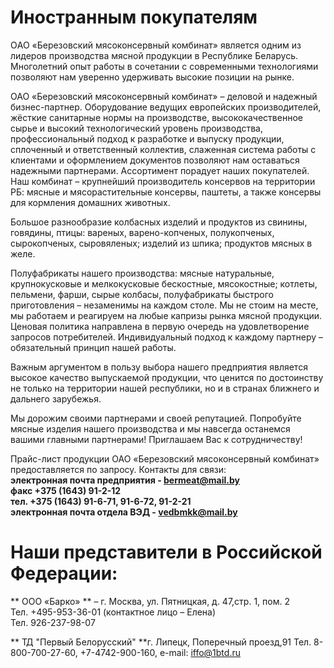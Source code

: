 ﻿# Иностранным покупателям

OАО «Березовский мясоконсервный комбинат» является одним из лидеров производства мясной продукции в Республике Беларусь.
Многолетний опыт работы в сочетании с современными технологиями позволяют нам уверенно удерживать высокие позиции на рынке.

ОАО «Березовский мясоконсервный комбинат» – деловой и надежный бизнес-партнер.
Оборудование ведущих европейских производителей, жёсткие санитарные нормы на производстве, высококачественное сырье и высокий технологический уровень производства, профессиональный подход к разработке и выпуску продукции, сплоченный и ответственный коллектив, слаженная система работы с клиентами и оформлением документов позволяют нам оставаться надежными партнерами.
Ассортимент порадует наших покупателей. Наш комбинат – крупнейший производитель консервов на территории РБ: мясные и мясорастительные консервы, паштеты, а также консервы для кормления домашних животных.

Большое разнообразие колбасных изделий и продуктов из свинины, говядины, птицы: вареных, варено-копченых, полукопченых, сырокопченых, сыровяленых; изделий из шпика; продуктов мясных в желе.

Полуфабрикаты нашего производства: мясные натуральные, крупнокусковые и мелкокусковые бескостные, мясокостные; котлеты, пельмени, фарши, сырые колбасы, полуфабрикаты быстрого приготовления – незаменимы на каждом столе. Мы не стоим на месте, мы работаем и реагируем на любые капризы рынка мясной продукции. Ценовая политика направлена в первую очередь на удовлетворение запросов потребителей. Индивидуальный подход к каждому партнеру – обязательный принцип нашей работы.

Важным аргументом в пользу выбора нашего предприятия является высокое качество выпускаемой продукции, что ценится по достоинству не только на территории нашей республики, но и в странах ближнего и дальнего зарубежья.

Мы дорожим своими партнерами и своей репутацией. Попробуйте мясные изделия нашего производства и мы навсегда останемся вашими главными партнерами! Приглашаем Вас к сотрудничеству!

Прайс-лист продукции ОАО «Березовский мясоконсервный комбинат» предоставляется по запросу. Контакты для связи:   
**электронная почта предприятия - bermeat@mail.by   
факс +375 (1643) 91-2-12   
тел. +375 (1643) 91-6-71, 91-6-72, 91-2-21   
электронная почта отдела ВЭД - vedbmkk@mail.by**

# Наши представители в Российской Федерации:  

** ООО «Барко» ** – г. Москва, ул. Пятницкая, д. 47,стр. 1, пом. 2  
Тел. +495-953-36-01 (контактное лицо – Елена)  
Тел. 926-237-98-07


** ТД "Первый Белорусский" **г. Липецк, Поперечный проезд,91
Тел. 8-800-700-27-60,
+7-4742-900-160,
e-mail: iffo@1btd.ru